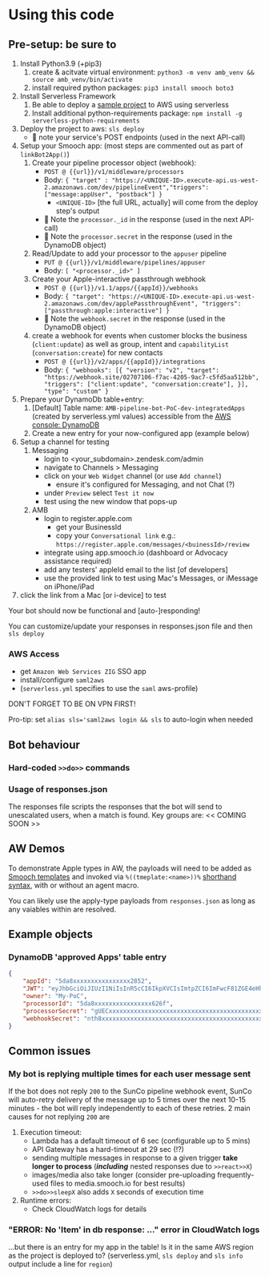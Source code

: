 # Using this code

## Pre-setup: be sure to

1. Install Python3.9 (+pip3)
   1. create & acitvate virtual environment: `python3 -m venv amb_venv && source amb_venv/bin/activate`
   1. install required python packages: `pip3 install smooch boto3`
1. Install Serverless Framework
   1. Be able to deploy a [sample project](https://serverless.com/framework/docs/providers/aws/examples/hello-world/) to AWS using serverless
   1. Install additional python-requirements package: `npm install -g serverless-python-requirements`
1. Deploy the project to aws: `sls deploy`
   * 📝 note your service's POST endpoints (used in the next API-call)
1. Setup your Smooch app: (most steps are commented out as part of `linkBot2App()`)
   1. Create your pipeline processor object (webhook):
      * `POST @ {{url}}/v1/middleware/processors`
      * Body: `{ "target" : "https://<UNIQUE-ID>.execute-api.us-west-2.amazonaws.com/dev/pipelineEvent","triggers": ["message:appUser", "postback"] }`
         * `<UNIQUE-ID>` [the full URL, actually] will come from the deploy step's output
      * 📝 Note the `processor._id` in the response (used in the next API-call)
      * 📝 Note the `processor.secret` in the response (used in the DynamoDB object)
   1. Read/Update to add your processor to the `appuser` pipeline
      * `PUT @ {{url}}/v1/middleware/pipelines/appuser`
      * Body: `[ "<processor._id>" ]`
   1. Create your Apple-interactive passthrough webhook
      * `POST @ {{url}}/v1.1/apps/{{appId}}/webhooks`
      * Body: `{ "target": "https://<UNIQUE-ID>.execute-api.us-west-2.amazonaws.com/dev/applePassthroughEvent", "triggers": ["passthrough:apple:interactive"] }`
      * 📝 Note the `webhook.secret` in the response (used in the DynamoDB object)
   1. create a webhook for events when customer blocks the business (`client:update`) as well as group, intent and `capabilityList` (`conversation:create`) for new contacts
      * `POST @ {{url}}/v2/apps/{{appId}}/integrations`
      * Body: `{ "webhooks": [{ "version": "v2", "target": "https://webhook.site/02707106-f7ac-4205-9ac7-c5fd5aa512bb", "triggers": ["client:update", "conversation:create"], }], "type": "custom" }`
1. Prepare your DynamoDb table+entry:
   1. [Default] Table name: `AMB-pipeline-bot-PoC-dev-integratedApps` (created by serverless.yml values) accessible from the [AWS console: DynamoDB](https://us-west-2.console.aws.amazon.com/dynamodbv2/home?region=us-west-2#tables)
   1. Create a new entry for your now-configured app (example below)
1. Setup a channel for testing
   1. Messaging
      * login to <your_subdomain>.zendesk.com/admin
      * navigate to Channels > Messaging
      * click on your `Web Widget` channel (or use `Add channel`)
         * ensure it's configured for Messaging, and not Chat (?)
      * under `Preview` select `Test it now`
      * test using the new window that pops-up
   1. AMB
      * login to register.apple.com
         * get your BusinessId
         * copy your `Conversational link` e.g.: `https://register.apple.com/messages/<buinessId>/review`
      * integrate using app.smooch.io (dashboard or Advocacy assistance required)
      * add any testers' appleId email to the list [of developers]
      * use the provided link to test using Mac's Messages, or iMessage on iPhone/iPad
1. click the link from a Mac [or i-device] to test

Your bot should now be functional and [auto-]responding!

You can customize/update your responses in responses.json file and then `sls deploy`

### AWS Access

* get `Amazon Web Services ZIG` SSO app
* install/configure `saml2aws`
* (`serverless.yml` specifies to use the `saml` aws-profile)

DON'T FORGET TO BE ON VPN FIRST!

Pro-tip: set `alias sls='saml2aws login && sls` to auto-login when needed

## Bot behaviour

### Hard-coded `>>do>>` commands

### Usage of responses.json

The responses file scripts the responses that the bot will send to unescalated users, when a match is found.
Key groups are:
<< COMING SOON >>

## AW Demos

To demonstrate Apple types in AW, the payloads will need to be added as [Smooch templates](https://docs.smooch.io/rest/v1/#templates) and invoked via `%((tmeplate:<name>))%` [shorthand syntax](https://docs.smooch.io/guide/shorthand/#shorthand), with or without an agent macro.

You can likely use the apply-type payloads from `responses.json` as long as any vaiables within are resolved.

## Example objects

### DynamoDB 'approved Apps' table entry

``` json
{
    "appId": "5da8xxxxxxxxxxxxxxxx2852",
    "JWT": "eyJhbGciOiJIUzI1NiIsInR5cCI6IkpXVCIsImtpZCI6ImFwcF81ZGE4eHh4eHh4eHh4eHh4eHh4eDg3YTIifQ.eyJzY29wZSI6ImFwcCIsImlhdCI6MTU3MTMxODg4Mn0.<signature>",
    "owner": "My-PoC",
    "processorId": "5da8xxxxxxxxxxxxxxxx626f",
    "processorSecret": "gUECxxxxxxxxxxxxxxxxxxxxxxxxxxxxxxxxxxxxxxxxxxxxxxxxxxxxxxxxxxxxxxxxxxxxxxxxxxxxxxKyzw",
    "webhookSecret": "nth8xxxxxxxxxxxxxxxxxxxxxxxxxxxxxxxxxxxxxxxxxxxxxxxxxxxxxxxxxxxxxxxxxxxxxxxxxxxxxxSG4A"
}
```

## Common issues

### My bot is replying multiple times for each user message sent

If the bot does not reply `200` to the SunCo pipeline webhook event, SunCo will auto-retry delivery of the message up to 5 times over the next 10-15 minutes - the bot will reply independently to each of these retries.
2 main causes for not replying `200` are

1. Execution timeout:
    * Lambda has a default timeout of 6 sec (configurable up to 5 mins)
    * API Gateway has a hard-timeout at 29 sec (!?)
    * sending multiple messages in response to a given trigger **take longer to process** (_**including**_ nested responses due to `>>react>>X`)
    * images/media also take longer (consider pre-uploading frequently-used files to media.smooch.io for best results)
    * `>>do>>sleepX` also adds `X` seconds of execution time
2. Runtime errors:
    * Check CloudWatch logs for details

### "ERROR: No 'Item' in db response: ..." error in CloudWatch logs

...but there is an entry for my app in the table!
Is it in the same AWS region as the project is deployed to? (serverless.yml, `sls deploy` and `sls info` output include a line for `region`)
